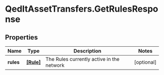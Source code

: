 # QedItAssetTransfers.GetRulesResponse

## Properties
Name | Type | Description | Notes
------------ | ------------- | ------------- | -------------
**rules** | [**[Rule]**](Rule.md) | The Rules currently active in the network | [optional] 


